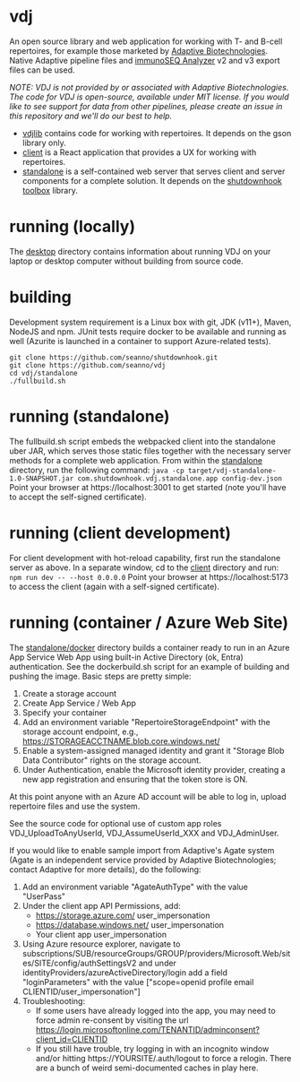 # vdj

An open source library and web application for working with T- and B-cell repertoires, for example those marketed by [Adaptive Biotechnologies](https://adaptivebiotech.com). Native Adaptive pipeline files and [immunoSEQ Analyzer](https://clients.adaptivebiotech.com) v2 and v3 export files can be used. 

*NOTE: VDJ is not provided by or associated with Adaptive Biotechnologies. The code for VDJ is open-source, available under MIT license. If you would like to see support for data from other pipelines, please create an issue in this repository and we'll do our best to help.*

* [vdjlib](vdjlib) contains code for working with repertoires. It depends on the gson library only.
* [client](client) is a React application that provides a UX for working with repertoires. 
* [standalone](standalone) is a self-contained web server that serves client and server components for a complete solution. It depends on the [shutdownhook toolbox](https://github.com/seanno/shutdownhook/tree/main/toolbox) library.

# running (locally)

The [desktop](desktop) directory contains information about running VDJ on your laptop or desktop computer without building from source code.

# building

Development system requirement is a Linux box with git, JDK (v11+), Maven, NodeJS and npm. JUnit tests require docker to be available and running as well (Azurite is launched in a container to support Azure-related tests).

```
git clone https://github.com/seanno/shutdownhook.git
git clone https://github.com/seanno/vdj
cd vdj/standalone
./fullbuild.sh
```

# running (standalone)

The fullbuild.sh script embeds the webpacked client into the standalone uber JAR, which serves those static files together with the necessary server methods for a complete web application. From within the [standalone](standalone) directory, run the following command:
`java -cp target/vdj-standalone-1.0-SNAPSHOT.jar com.shutdownhook.vdj.standalone.app config-dev.json`
Point your browser at https://localhost:3001 to get started (note you'll have to accept the self-signed certificate).

# running (client development)

For client development with hot-reload capability, first run the standalone server as above. In a separate window, cd to the [client](client) directory and run:
`npm run dev -- --host 0.0.0.0`
Point your browser at https://localhost:5173 to access the client (again with a self-signed certificate). 

# running (container / Azure Web Site)

The [standalone/docker](standalone/docker) directory builds a container ready to run in an Azure App Service
Web App using built-in Active Directory (ok, Entra) authentication. See the dockerbuild.sh script for an example
of building and pushing the image. Basic steps are pretty simple:

1. Create a storage account
2. Create App Service / Web App
3. Specify your container
4. Add an environment variable "RepertoireStorageEndpoint" with the storage account endpoint, e.g., https://STORAGEACCTNAME.blob.core.windows.net/
5. Enable a system-assigned managed identity and grant it "Storage Blob Data Contributor" rights on the storage account.
6. Under Authentication, enable the Microsoft identity provider, creating a new app registration and ensuring that the token store is ON.

At this point anyone with an Azure AD account will be able to log in, upload repertoire files and use the system.

See the source code for optional use of custom app roles VDJ_UploadToAnyUserId, VDJ_AssumeUserId_XXX and VDJ_AdminUser.

If you would like to enable sample import from Adaptive's Agate system (Agate is an independent service provided by Adaptive Biotechnologies; contact Adaptive for more details), do the following:

1. Add an environment variable "AgateAuthType" with the value "UserPass"
2. Under the client app API Permissions, add:
   * https://storage.azure.com/ user_impersonation
   * https://database.windows.net/ user_impersonation
   * Your client app user_impersonation
3. Using Azure resource explorer, navigate to subscriptions/SUB/resourceGroups/GROUP/providers/Microsoft.Web/sites/SITE/config/authSettingsV2 and under identityProviders/azureActiveDirectory/login add a field "loginParameters" with the value ["scope=openid profile email CLIENTID/user_impersonation"]
4. Troubleshooting:
   * If some users have already logged into the app, you may need to force admin re-consent by visiting the url https://login.microsoftonline.com/TENANTID/adminconsent?client_id=CLIENTID
   * If you still have trouble, try logging in with an incognito window and/or hitting https://YOURSITE/.auth/logout to force a relogin. There are a bunch of weird semi-documented caches in play here.
